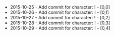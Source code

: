 - 2015-10-25 - Add commit for character: ! - [0,0]
- 2015-10-26 - Add commit for character: ! - [0,1]
- 2015-10-27 - Add commit for character: ! - [0,2]
- 2015-10-28 - Add commit for character: ! - [0,3]
- 2015-10-29 - Add commit for character: ! - [0,4]
